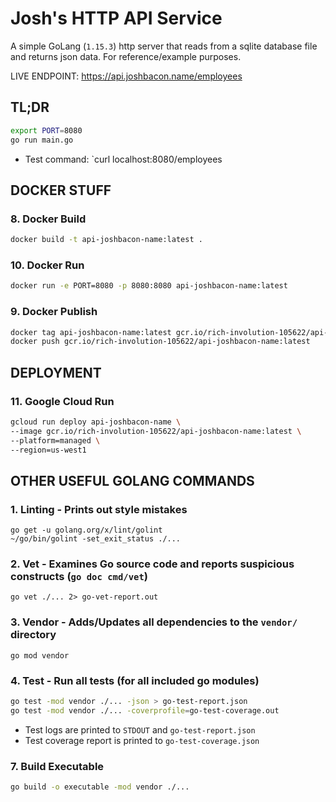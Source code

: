 # Josh's HTTP API Service
A simple GoLang (`1.15.3`) http server that reads from a sqlite database file and returns json data.
For reference/example purposes.

LIVE ENDPOINT: https://api.joshbacon.name/employees

## TL;DR
```bash
export PORT=8080
go run main.go
```
* Test command: `curl localhost:8080/employees

## DOCKER STUFF

### 8. Docker Build
```bash
docker build -t api-joshbacon-name:latest .
```

### 10. Docker Run
```bash
docker run -e PORT=8080 -p 8080:8080 api-joshbacon-name:latest
```

### 9. Docker Publish
```bash
docker tag api-joshbacon-name:latest gcr.io/rich-involution-105622/api-joshbacon-name:latest
docker push gcr.io/rich-involution-105622/api-joshbacon-name:latest
```

## DEPLOYMENT

### 11. Google Cloud Run 
```bash
gcloud run deploy api-joshbacon-name \
--image gcr.io/rich-involution-105622/api-joshbacon-name:latest \
--platform=managed \
--region=us-west1
```

## OTHER USEFUL GOLANG COMMANDS

### 1. Linting - Prints out style mistakes
```
go get -u golang.org/x/lint/golint
~/go/bin/golint -set_exit_status ./...
```

### 2. Vet - Examines Go source code and reports suspicious constructs (`go doc cmd/vet`)
```
go vet ./... 2> go-vet-report.out
```

### 3. Vendor  - Adds/Updates all dependencies to the `vendor/` directory
```
go mod vendor
```

### 4. Test - Run all tests (for all included go modules)
```bash
go test -mod vendor ./... -json > go-test-report.json
go test -mod vendor ./... -coverprofile=go-test-coverage.out
```
- Test logs are printed to `STDOUT` and `go-test-report.json`
- Test coverage report is printed to `go-test-coverage.json`

### 7. Build Executable
```bash
go build -o executable -mod vendor ./...
```